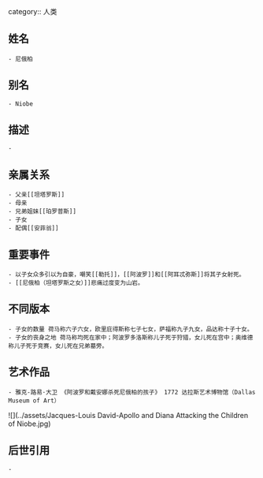 category:: 人类
## 姓名
	- 尼俄柏
## 别名
	- Niobe
## 描述
	-
## 亲属关系
	- 父亲[[坦塔罗斯]]
	- 母亲
	- 兄弟姐妹[[珀罗普斯]]
	- 子女
	- 配偶[[安菲翁]]
## 重要事件
	- 以子女众多引以为自豪，嘲笑[[勒托]]，[[阿波罗]]和[[阿耳忒弥斯]]将其子女射死。
	- [[尼俄柏（坦塔罗斯之女）]]悲痛过度变为山岩。
## 不同版本
	- 子女的数量 荷马称六子六女，欧里庇得斯称七子七女，萨福称九子九女，品达称十子十女。
	- 子女的丧身之地 荷马称均死在家中；阿波罗多洛斯称儿子死于狩猎，女儿死在宫中；奥维德称儿子死于竞赛，女儿死在兄弟墓旁。
## 艺术作品
	- 雅克-路易·大卫 《阿波罗和戴安娜杀死尼俄柏的孩子》 1772 达拉斯艺术博物馆（Dallas Museum of Art）
 ![](../assets/Jacques-Louis David-Apollo and Diana Attacking the Children of Niobe.jpg)
## 后世引用
	-

